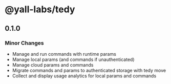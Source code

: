 # @yall-labs/tedy

## 0.1.0

### Minor Changes

- Manage and run commands with runtime params
- Manage local params (and commands if unauthenticated)
- Manage cloud params and commands
- Migrate commands and params to authenticated storage with tedy move
- Collect and display usage analytics for local params and commands
